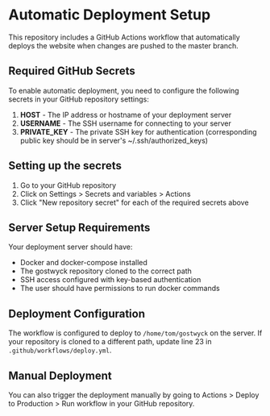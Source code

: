 # Automatic Deployment Setup

This repository includes a GitHub Actions workflow that automatically deploys the website when changes are pushed to the master branch.

## Required GitHub Secrets

To enable automatic deployment, you need to configure the following secrets in your GitHub repository settings:

1. **HOST** - The IP address or hostname of your deployment server
2. **USERNAME** - The SSH username for connecting to your server
3. **PRIVATE_KEY** - The private SSH key for authentication (corresponding public key should be in server's ~/.ssh/authorized_keys)

## Setting up the secrets

1. Go to your GitHub repository
2. Click on Settings > Secrets and variables > Actions
3. Click "New repository secret" for each of the required secrets above

## Server Setup Requirements

Your deployment server should have:
- Docker and docker-compose installed
- The gostwyck repository cloned to the correct path
- SSH access configured with key-based authentication
- The user should have permissions to run docker commands

## Deployment Configuration

The workflow is configured to deploy to `/home/tom/gostwyck` on the server. If your repository is cloned to a different path, update line 23 in `.github/workflows/deploy.yml`.

## Manual Deployment

You can also trigger the deployment manually by going to Actions > Deploy to Production > Run workflow in your GitHub repository.